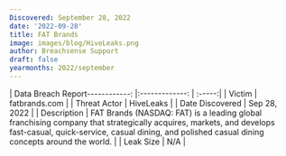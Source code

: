 ```yaml
---
Discovered: September 28, 2022
date: '2022-09-28'
title: FAT Brands
image: images/blog/HiveLeaks.png
author: Breachsense Support
draft: false
yearmonths: 2022/september
---
```


| Data Breach Report------------:     |:-------------:    | :-----:|
| Victim      | fatbrands.com      | 
| Threat Actor      | HiveLeaks      | 
| Date Discovered      | Sep 28, 2022      | 
| Description      | FAT Brands (NASDAQ: FAT) is a leading global franchising company that strategically acquires, markets, and develops fast-casual, quick-service, casual dining, and polished casual dining concepts around the world.       | 
| Leak Size      | N/A      | 

